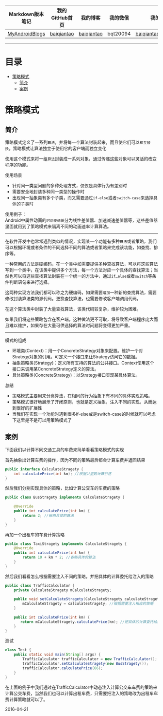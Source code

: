 | Markdown版本笔记 | 我的GitHub首页 | 我的博客 | 我的微信 | 我的邮箱 |  
| :------------: | :------------: | :------------: | :------------: | :------------: |  
| [MyAndroidBlogs][Markdown] | [baiqiantao][GitHub] | [baiqiantao][博客] | bqt20094 | baiqiantao@sina.com |  
  
[Markdown]:https://github.com/baiqiantao/MyAndroidBlogs  
[GitHub]:https://github.com/baiqiantao  
[博客]:http://www.cnblogs.com/baiqiantao/  
  
  
***  
目录  
===  

- [策略模式](#策略模式)
	- [简介](#简介)
	- [案例](#案例)
  
# 策略模式  
## 简介  
  
策略模式定义了一系列`算法`，并将每一个算法封装起来，而且使它们可以`相互替换`。策略模式让算法独立于使用它的客户端而独立变化  
  
使用这个模式来将一组`算法`封装成一系列对象，通过传递这些对象可以灵活的改变程序的功能。  
  
使用场景  
- 针对同一类型问题的多种处理方式，仅仅是具体行为有差别时  
- 需要安全地封装多种同一类型的操作时  
- 出现同一抽象类有多个子类，而又需要通过`if-else`或者`switch-case`来选择具体的子类时  
  
使用例子：  
Android中属性动画的`时间差值器`分为线性差值器、加速减速差值器等，这些差值器里面就用到了策略模式来隔离不同的动画速率计算算法。  
  
---  
  
在软件开发中也常常遇到类似的情况，实现某一个功能有多种`算法`或者策略，我们可以根据环境或者条件的不同选择不同的算法或者策略来完成该功能，如查找、排序等。  
  
一种常用的方法是硬编码，在一个类中如需要提供多种查找算法，可以将这些算法写到一个类中，在该类中提供多个方法，每一个方法对应一个具体的查找算法；当然也可以将这些查找算法封装在一个统一的方法中，通过`if…else`或者`switch`等条件判断语句来进行选择。  
  
这两种实现方法我们都可以称之为硬编码，如果需要`增加`一种新的查找算法，需要修改封装算法类的源代码。更换查找算法，也需要修改客户端调用代码。  
  
在这个算法类中封装了大量查找算法，该类代码较复杂，维护较为困难。  
  
如果我们将这些策略包含在客户端，这种做法更不可取，将导致客户端程序庞大而且难以维护，如果存在大量可供选择的算法时问题将变得更加严重。  
  
---  
  
模式的组成  
- 环境类(Context)：用一个ConcreteStrategy对象来配置。维护一个对Strategy对象的引用。可定义一个接口来让Strategy访问它的数据。  
- 抽象策略类(Strategy)：定义所有支持的算法的公共接口。Context使用这个接口来调用某ConcreteStrategy定义的算法。  
- 具体策略类(ConcreteStrategy)：以Strategy接口实现某具体算法。  
  
总结  
- 策略模式主要用来分离算法，在相同的行为抽象下有不同的具体实现策略。  
- 策略模式很好地展示了开闭原则，也就是定义抽象，注入不同的实现，从而达到很好的扩展性  
- 当我们在实现一个功能时遇到很多if-else或是switch-case的时候就可以考虑下这里是不是可以用策略模式了  
  
## 案例  
  
下面我们以计算不同交通工具的车费来简单看看策略模式的实现  
  
首先抽象出计算车费的操作，因为不同的策略最后都会计算车费并返回结果  
```java  
public interface CalculateStragety {  
    int calculatePrice(int km); //根据公里数计算价格  
}  
```  
  
然后我们分别实现具体的策略，比如计算公交车的车费的策略  
```java  
public class BusStragety implements CalculateStragety {  
  
    @Override  
    public int calculatePrice(int km) {  
        return 2; //省略具体的算法  
    }  
}  
```  
  
再加一个出租车的车费计算策略  
```java  
public class TaxiStragety implements CalculateStragety {  
    @Override  
    public int calculatePrice(int km) {  
        return 10 + km * 2; //省略具体的算法  
    }  
}  
```  
  
然后我们看看怎么根据需要注入不同的策略，并把具体的计算委托给注入的策略  
```java  
public class TrafficCalculator {  
    private CalculateStragety mCalculateStragety;  
  
    public void setCalculateStragety(CalculateStragety calculateStragety) {  
        mCalculateStragety = calculateStragety; //根据需要注入相应的策略  
    }  
  
    public int calculatePrice(int km) {  
       return mCalculateStragety.calculatePrice(km); //把具体的计算委托给注入的策略  
    }  
}  
```  
  
测试  
```java  
class Test {  
    public static void main(String[] args) {  
        TrafficCalculator trafficCalculator = new TrafficCalculator();  
        trafficCalculator.setCalculateStragety(new BusStragety());  
        trafficCalculator.calculatePrice(66);  
    }  
}  
```  
  
在上面的例子中我们通过在TrafficCalculator中动态注入计算公交车车费的策略来计算公交车费，当然我们也可以计算出租车费，只需要把注入的策略改为出租车车费计算策略就可以了。  
  
2016-04-21  
